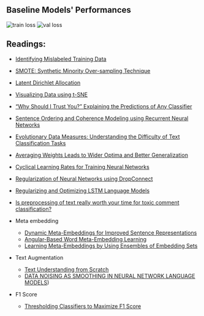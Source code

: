 ## Baseline Models' Performances
![train loss](https://raw.githubusercontent.com/shenmemingzine/Kaggle/master/Quora%20Insincere%20Questions%20Classification/pipelines/Train_Loss.png)
![val loss](https://raw.githubusercontent.com/shenmemingzine/Kaggle/master/Quora%20Insincere%20Questions%20Classification/pipelines/Val_Loss.png)

## Readings:

* [Identifying Mislabeled Training Data](https://arxiv.org/pdf/1106.0219.pdf)
* [SMOTE: Synthetic Minority Over-sampling Technique](https://arxiv.org/pdf/1106.1813.pdf)
* [Latent Dirichlet Allocation](http://www.jmlr.org/papers/volume3/blei03a/blei03a.pdf)
* [Visualizing Data using t-SNE](http://www.jmlr.org/papers/volume9/vandermaaten08a/vandermaaten08a.pdf)
* [“Why Should I Trust You?” Explaining the Predictions of Any Classifier](https://arxiv.org/pdf/1602.04938.pdf)
* [Sentence Ordering and Coherence Modeling using Recurrent Neural Networks](https://arxiv.org/pdf/1611.02654.pdf)
* [Evolutionary Data Measures: Understanding the Difficulty of Text Classification Tasks](https://arxiv.org/pdf/1811.01910.pdf)
* [Averaging Weights Leads to Wider Optima and Better Generalization](https://arxiv.org/pdf/1803.05407.pdf)
* [Cyclical Learning Rates for Training Neural Networks](https://arxiv.org/pdf/1506.01186.pdf)
* [Regularization of Neural Networks using DropConnect](https://cs.nyu.edu/~wanli/dropc/dropc.pdf)
* [Regularizing and Optimizing LSTM Language Models](https://arxiv.org/pdf/1708.02182.pdf)
* [Is preprocessing of text really worth your time for toxic comment classification?](https://csce.ucmss.com/cr/books/2018/LFS/CSREA2018/ICA4290.pdf)

* Meta embedding

  * [Dynamic Meta-Embeddings for Improved Sentence Representations](http://aclweb.org/anthology/D18-1176)
  * [Angular-Based Word Meta-Embedding Learning](https://arxiv.org/pdf/1808.04334.pdf)
  * [Learning Meta-Embeddings by Using Ensembles of Embedding Sets](https://arxiv.org/pdf/1508.04257.pdf)
  
* Text Augmentation

  * [Text Understanding from Scratch](https://arxiv.org/pdf/1502.01710.pdf)
  * [DATA NOISING AS SMOOTHING IN NEURAL NETWORK LANGUAGE MODELS](https://arxiv.org/pdf/1703.02573.pdf))

* F1 Score
  * [Thresholding Classifiers to Maximize F1 Score](https://arxiv.org/pdf/1402.1892.pdf)
